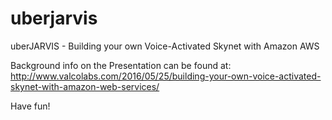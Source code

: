 # uberjarvis
uberJARVIS - Building your own Voice-Activated Skynet with Amazon AWS

Background info on the Presentation can be found at:
http://www.valcolabs.com/2016/05/25/building-your-own-voice-activated-skynet-with-amazon-web-services/

Have fun!
